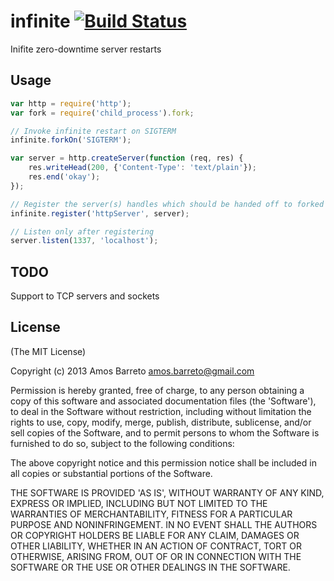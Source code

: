 
# infinite [![Build Status](https://travis-ci.org/uber/infinite.png?branch=master)](https://travis-ci.org/uber/infinite)

  Inifite zero-downtime server restarts

## Usage

```javascript
var http = require('http');
var fork = require('child_process').fork;

// Invoke infinite restart on SIGTERM
infinite.forkOn('SIGTERM');

var server = http.createServer(function (req, res) {
    res.writeHead(200, {'Content-Type': 'text/plain'});
    res.end('okay');
});

// Register the server(s) handles which should be handed off to forked process
infinite.register('httpServer', server);

// Listen only after registering
server.listen(1337, 'localhost');
```

## TODO

Support to TCP servers and sockets

## License

(The MIT License)

Copyright (c) 2013 Amos Barreto <amos.barreto@gmail.com>

Permission is hereby granted, free of charge, to any person obtaining
a copy of this software and associated documentation files (the
'Software'), to deal in the Software without restriction, including
without limitation the rights to use, copy, modify, merge, publish,
distribute, sublicense, and/or sell copies of the Software, and to
permit persons to whom the Software is furnished to do so, subject to
the following conditions:

The above copyright notice and this permission notice shall be
included in all copies or substantial portions of the Software.

THE SOFTWARE IS PROVIDED 'AS IS', WITHOUT WARRANTY OF ANY KIND,
EXPRESS OR IMPLIED, INCLUDING BUT NOT LIMITED TO THE WARRANTIES OF
MERCHANTABILITY, FITNESS FOR A PARTICULAR PURPOSE AND NONINFRINGEMENT.
IN NO EVENT SHALL THE AUTHORS OR COPYRIGHT HOLDERS BE LIABLE FOR ANY
CLAIM, DAMAGES OR OTHER LIABILITY, WHETHER IN AN ACTION OF CONTRACT,
TORT OR OTHERWISE, ARISING FROM, OUT OF OR IN CONNECTION WITH THE
SOFTWARE OR THE USE OR OTHER DEALINGS IN THE SOFTWARE.
